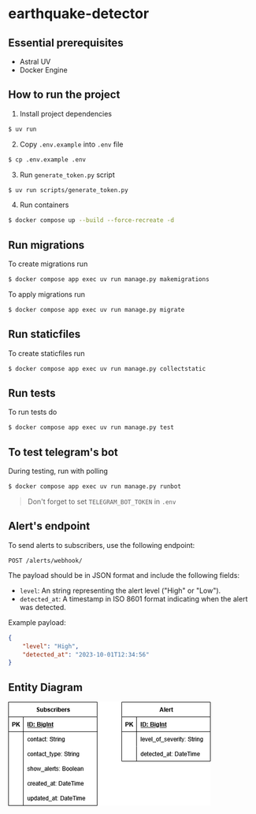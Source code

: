 # earthquake-detector

## Essential prerequisites

- Astral UV
- Docker Engine

## How to run the project

1. Install project dependencies
```bash
$ uv run
```

2. Copy `.env.example` into `.env` file 
```bash
$ cp .env.example .env 
```

3. Run `generate_token.py` script
```bash
$ uv run scripts/generate_token.py
```

4. Run containers
```bash
$ docker compose up --build --force-recreate -d
```

## Run migrations

To create migrations run
```bash
$ docker compose app exec uv run manage.py makemigrations
```

To apply migrations run
```bash
$ docker compose app exec uv run manage.py migrate
```

## Run staticfiles

To create staticfiles run
```bash
$ docker compose app exec uv run manage.py collectstatic
```

## Run tests

To run tests do
```bash
$ docker compose app exec uv run manage.py test
```

## To test telegram's bot

During testing, run with polling
```bash
$ docker compose app exec uv run manage.py runbot
```
> Don't forget to set `TELEGRAM_BOT_TOKEN` in `.env`

## Alert's endpoint

To send alerts to subscribers, use the following endpoint:
```
POST /alerts/webhook/
```

The payload should be in JSON format and include the following fields:
- `level`: An string representing the alert level ("High" or "Low").
- `detected_at`: A timestamp in ISO 8601 format indicating when the alert was detected.

Example payload:
```json
{
    "level": "High",
    "detected_at": "2023-10-01T12:34:56"
}
```

## Entity Diagram

![Diagram](docs/entity_diagram.png)